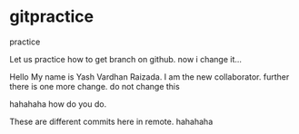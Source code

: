 # gitpractice
practice

Let us practice how to get branch on github.
now i change it...

Hello My name is Yash Vardhan Raizada. I am the new collaborator.
further there is one more change.
do not change this

hahahaha
how do you do.

These are different commits here in remote. hahahaha

